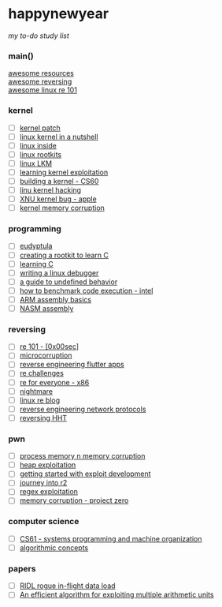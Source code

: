 # happynewyear
*my to-do study list* 

### main()
[awesome resources](https://www.real0day.com/resources)<br>
[awesome reversing](https://github.com/tylerha97/awesome-reversing)<br>
[awesome linux re 101](https://github.com/michalmalik/linux-re-101)

### kernel
- [ ] [kernel patch](https://github.com/gregkh/kernel-tutorial/blob/master/lxf_article/write_kernel_patch.txt)
- [ ] [linux kernel in a nutshell](http://www.kroah.com/lkn/)
- [ ] [linux inside](https://0xax.gitbooks.io/linux-insides/content/index.html)
- [ ] [linux rootkits](https://xcellerator.github.io/tags/rootkit/)
- [ ] [linux LKM](http://www.ouah.org/LKM_HACKING.html)
- [ ] [learning kernel exploitation](https://0x434b.dev/dabbling-with-linux-kernel-exploitation-ctf-challenges-to-learn-the-ropes/)
- [ ] [building a kernel - CS60](https://blog.tst.sh/building-a-kernel/)
- [ ] [linu kernel hacking](https://github.com/xcellerator/linux_kernel_hacking/tree/master/3_RootkitTechniques)
- [ ] [XNU kernel bug - apple](https://pwning.systems/posts/easy-apple-kernel-bug/)
- [ ] [kernel memory corruption](https://googleprojectzero.blogspot.com/2021/10/how-simple-linux-kernel-memory.html)

### programming
- [ ] [eudyptula](https://github.com/ayedaemon/eudyptula)
- [ ] [creating a rootkit to learn C](https://h0mbre.github.io/Learn-C-By-Creating-A-Rootkit/)
- [ ] [learning C](https://github.com/h0mbre/Learning-C)
- [ ] [writing a linux debugger](https://blog.tartanllama.xyz/writing-a-linux-debugger-setup/)
- [ ] [a guide to undefined behavior](https://blog.regehr.org/archives/213)
- [ ] [how to benchmark code execution - intel](https://www.intel.com/content/dam/www/public/us/en/documents/white-papers/ia-32-ia-64-benchmark-code-execution-paper.pdf)
- [ ] [ARM assembly basics](https://azeria-labs.com/writing-arm-assembly-part-1/)
- [ ] [NASM assembly](https://asmtutor.com/)

### reversing
- [ ] [re 101 - [0x00sec]](https://0x00sec.org/t/reverse-engineering-101/1233)
- [ ] [microcorruption](https://microcorruption.com/map)
- [ ] [reverse engineering flutter apps](https://blog.tst.sh/reverse-engineering-flutter-apps-part-1/)
- [ ] [re challenges](https://challenges.re/)
- [ ] [re for everyone - x86](https://0xinfection.github.io/reversing/)
- [ ] [nightmare](https://guyinatuxedo.github.io/index.html)
- [ ] [linux re blog](https://tmpout.sh/1/)
- [ ] [reverse engineering network protocols](https://jhalon.github.io/reverse-engineering-protocols/)
- [ ] [reversing HHT](https://sockpuppet.org/issue-79-file-0xb-foxport-hht-hacking.txt.html)

### pwn
- [ ] [process memory n memory corruption](https://azeria-labs.com/process-memory-and-memory-corruption/)
- [ ] [heap exploitation](https://azeria-labs.com/heap-exploitation-part-1-understanding-the-glibc-heap-implementation/)
- [ ] [getting started with exploit development](https://dayzerosec.com/blog/2021/02/02/getting-started.html)
- [ ] [journey into r2](https://www.megabeets.net/a-journey-into-radare-2-part-2/)
- [ ] [regex exploitation](https://s0md3v.medium.com/exploiting-regular-expressions-2192dbbd6936)
- [ ] [memory corruption - project zero](https://googleprojectzero.blogspot.com/2015/06/what-is-good-memory-corruption.html)

### computer science
- [ ] [CS61 - systems programming and machine organization ](https://cs61.seas.harvard.edu/site/2022/#gsc.tab=0)
- [ ] [algorithmic concepts](https://superstudy.guide/algorithms-data-structures/foundations/algorithmic-concepts/)

### papers 
- [ ] [RIDL rogue in-flight data load](https://mdsattacks.com/files/ridl.pdf)
- [ ] [An efficient algorithm for exploiting multiple arithmetic units](https://github.com/h4cknlearn/happynewyear/blob/main/An%20efficient%20algorithm%20for%20exploiting%20multiple%20arithmetic%20units%20-%20tomasulo.pdf)
